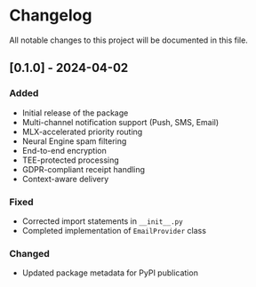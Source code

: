 # Changelog

All notable changes to this project will be documented in this file.

## [0.1.0] - 2024-04-02

### Added
- Initial release of the package
- Multi-channel notification support (Push, SMS, Email)
- MLX-accelerated priority routing
- Neural Engine spam filtering
- End-to-end encryption
- TEE-protected processing
- GDPR-compliant receipt handling
- Context-aware delivery

### Fixed
- Corrected import statements in `__init__.py`
- Completed implementation of `EmailProvider` class

### Changed
- Updated package metadata for PyPI publication 
